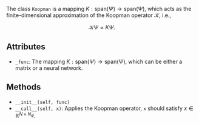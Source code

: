 
The class `Koopman` is a mapping $K: \mathrm{span}(\Psi) \rightarrow \mathrm{span}(\Psi)$, 
which acts as the finite-dimensional approximation of the Koopman operator $\mathcal{K}$,
i.e.,

$$ \mathcal{K} \Psi \approx K \Psi. $$

## Attributes

- `_func`: The mapping $K: \mathrm{span}(\Psi) \rightarrow \mathrm{span}(\Psi)$,
  which can be either a matrix or a neural network.

## Methods

- `__init__(self, func)`
- `__call__(self, x)`: Applies the Koopman operator,
  `x` should satisfy $x \in \mathbb{R}^{N \times N_{\psi}}$.



